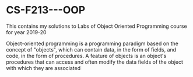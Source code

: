 # CS-F213---OOP
 This contains my solutions to Labs of Object Oriented Programming course for year 2019-20

Object-oriented programming is a programming paradigm based on the concept of "objects", which can contain data, in the form 
of fields, and code, in the form of procedures. A feature of objects is an object's procedures that can access and often 
modify the data fields of the object with which they are associated
